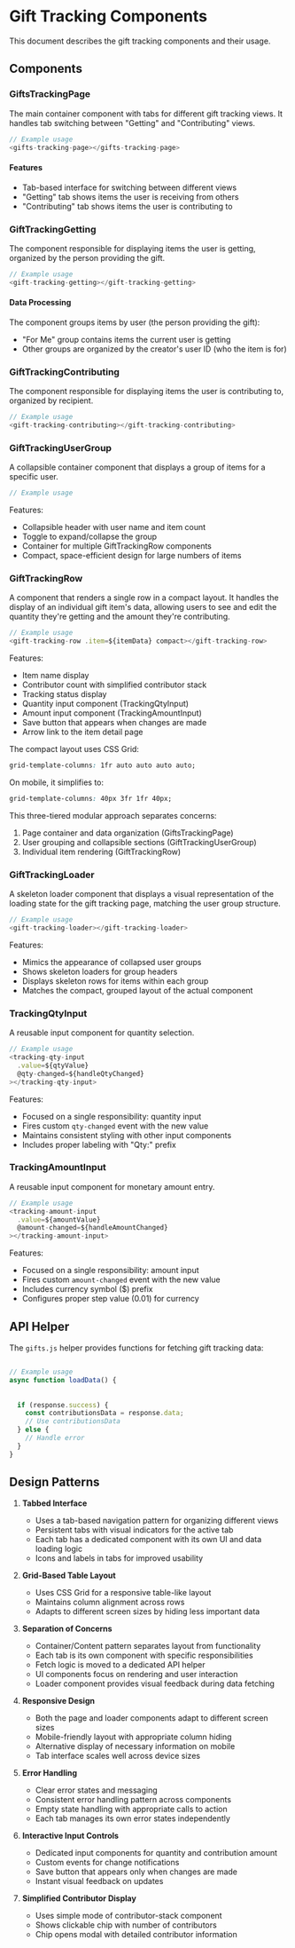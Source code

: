 # Gift Tracking Components

This document describes the gift tracking components and their usage.

## Components

### GiftsTrackingPage

The main container component with tabs for different gift tracking views. It handles tab switching between "Getting" and "Contributing" views.

```javascript
// Example usage
<gifts-tracking-page></gifts-tracking-page>
```

#### Features

- Tab-based interface for switching between different views
- "Getting" tab shows items the user is receiving from others
- "Contributing" tab shows items the user is contributing to

### GiftTrackingGetting

The component responsible for displaying items the user is getting, organized by the person providing the gift.

```javascript
// Example usage
<gift-tracking-getting></gift-tracking-getting>
```

#### Data Processing

The component groups items by user (the person providing the gift):
- "For Me" group contains items the current user is getting
- Other groups are organized by the creator's user ID (who the item is for)

### GiftTrackingContributing

The component responsible for displaying items the user is contributing to, organized by recipient.

```javascript
// Example usage
<gift-tracking-contributing></gift-tracking-contributing>
```

### GiftTrackingUserGroup

A collapsible container component that displays a group of items for a specific user.

```javascript
// Example usage
```

Features:
- Collapsible header with user name and item count
- Toggle to expand/collapse the group
- Container for multiple GiftTrackingRow components
- Compact, space-efficient design for large numbers of items

### GiftTrackingRow

A component that renders a single row in a compact layout. It handles the display of an individual gift item's data, allowing users to see and edit the quantity they're getting and the amount they're contributing.

```javascript
// Example usage
<gift-tracking-row .item=${itemData} compact></gift-tracking-row>
```

Features:
- Item name display
- Contributor count with simplified contributor stack
- Tracking status display
- Quantity input component (TrackingQtyInput)
- Amount input component (TrackingAmountInput)
- Save button that appears when changes are made
- Arrow link to the item detail page

The compact layout uses CSS Grid:
```css
grid-template-columns: 1fr auto auto auto auto;
```

On mobile, it simplifies to:
```css
grid-template-columns: 40px 3fr 1fr 40px;
```

This three-tiered modular approach separates concerns:
1. Page container and data organization (GiftsTrackingPage)
2. User grouping and collapsible sections (GiftTrackingUserGroup)
3. Individual item rendering (GiftTrackingRow)

### GiftTrackingLoader

A skeleton loader component that displays a visual representation of the loading state for the gift tracking page, matching the user group structure.

```javascript
// Example usage
<gift-tracking-loader></gift-tracking-loader>
```

Features:
- Mimics the appearance of collapsed user groups
- Shows skeleton loaders for group headers
- Displays skeleton rows for items within each group
- Matches the compact, grouped layout of the actual component

### TrackingQtyInput

A reusable input component for quantity selection.

```javascript
// Example usage
<tracking-qty-input 
  .value=${qtyValue}
  @qty-changed=${handleQtyChanged}
></tracking-qty-input>
```

Features:
- Focused on a single responsibility: quantity input
- Fires custom `qty-changed` event with the new value
- Maintains consistent styling with other input components
- Includes proper labeling with "Qty:" prefix

### TrackingAmountInput

A reusable input component for monetary amount entry.

```javascript
// Example usage
<tracking-amount-input 
  .value=${amountValue}
  @amount-changed=${handleAmountChanged}
></tracking-amount-input>
```

Features:
- Focused on a single responsibility: amount input
- Fires custom `amount-changed` event with the new value
- Includes currency symbol ($) prefix
- Configures proper step value (0.01) for currency

## API Helper

The `gifts.js` helper provides functions for fetching gift tracking data:

```javascript

// Example usage
async function loadData() {
  
  
  if (response.success) {
    const contributionsData = response.data;
    // Use contributionsData
  } else {
    // Handle error
  }
}
```

## Design Patterns

1. **Tabbed Interface**
   - Uses a tab-based navigation pattern for organizing different views
   - Persistent tabs with visual indicators for the active tab
   - Each tab has a dedicated component with its own UI and data loading logic
   - Icons and labels in tabs for improved usability

2. **Grid-Based Table Layout**
   - Uses CSS Grid for a responsive table-like layout
   - Maintains column alignment across rows
   - Adapts to different screen sizes by hiding less important data

3. **Separation of Concerns**
   - Container/Content pattern separates layout from functionality
   - Each tab is its own component with specific responsibilities
   - Fetch logic is moved to a dedicated API helper
   - UI components focus on rendering and user interaction
   - Loader component provides visual feedback during data fetching

4. **Responsive Design**
   - Both the page and loader components adapt to different screen sizes
   - Mobile-friendly layout with appropriate column hiding
   - Alternative display of necessary information on mobile
   - Tab interface scales well across device sizes

5. **Error Handling**
   - Clear error states and messaging
   - Consistent error handling pattern across components
   - Empty state handling with appropriate calls to action
   - Each tab manages its own error states independently

6. **Interactive Input Controls**
   - Dedicated input components for quantity and contribution amount
   - Custom events for change notifications
   - Save button that appears only when changes are made
   - Instant visual feedback on updates
   
7. **Simplified Contributor Display**
   - Uses simple mode of contributor-stack component
   - Shows clickable chip with number of contributors
   - Chip opens modal with detailed contributor information
